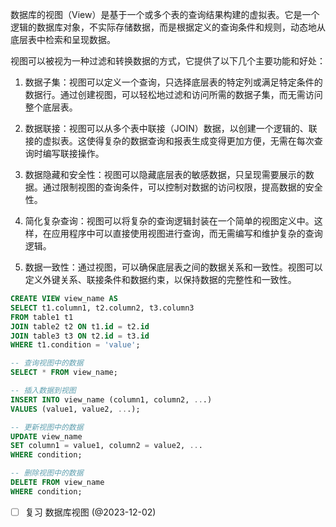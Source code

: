 数据库的视图（View）是基于一个或多个表的查询结果构建的虚拟表。它是一个逻辑的数据库对象，不实际存储数据，而是根据定义的查询条件和规则，动态地从底层表中检索和呈现数据。

视图可以被视为一种过滤和转换数据的方式，它提供了以下几个主要功能和好处：

1. 数据子集：视图可以定义一个查询，只选择底层表的特定列或满足特定条件的数据行。通过创建视图，可以轻松地过滤和访问所需的数据子集，而无需访问整个底层表。
    
2. 数据联接：视图可以从多个表中联接（JOIN）数据，以创建一个逻辑的、联接的虚拟表。这使得复杂的数据查询和报表生成变得更加方便，无需在每次查询时编写联接操作。
    
3. 数据隐藏和安全性：视图可以隐藏底层表的敏感数据，只呈现需要展示的数据。通过限制视图的查询条件，可以控制对数据的访问权限，提高数据的安全性。
    
4. 简化复杂查询：视图可以将复杂的查询逻辑封装在一个简单的视图定义中。这样，在应用程序中可以直接使用视图进行查询，而无需编写和维护复杂的查询逻辑。
    
5. 数据一致性：通过视图，可以确保底层表之间的数据关系和一致性。视图可以定义外键关系、联接条件和数据约束，以保持数据的完整性和一致性。

```sql
CREATE VIEW view_name AS
SELECT t1.column1, t2.column2, t3.column3
FROM table1 t1
JOIN table2 t2 ON t1.id = t2.id
JOIN table3 t3 ON t2.id = t3.id
WHERE t1.condition = 'value';

-- 查询视图中的数据
SELECT * FROM view_name;

-- 插入数据到视图
INSERT INTO view_name (column1, column2, ...)
VALUES (value1, value2, ...);

-- 更新视图中的数据
UPDATE view_name
SET column1 = value1, column2 = value2, ...
WHERE condition;

-- 删除视图中的数据
DELETE FROM view_name
WHERE condition;
```

- [ ] 复习 数据库视图 (@2023-12-02)

